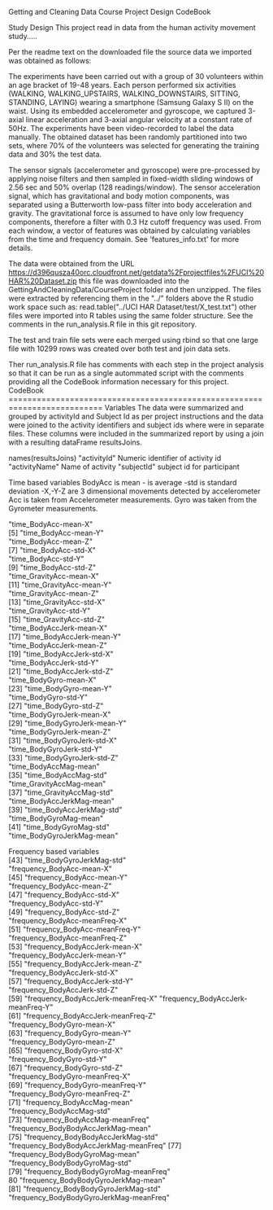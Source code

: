 Getting and Cleaning Data    Course Project Design CodeBook

Study Design
This project read in data from the human activity movement study.....   



Per the readme text on the downloaded file the source data we imported was obtained as follows: 

The experiments have been carried out with a group of 30 volunteers within an age bracket of 19-48 years. Each person performed six activities (WALKING, WALKING_UPSTAIRS, WALKING_DOWNSTAIRS, SITTING, STANDING, LAYING) wearing a smartphone (Samsung Galaxy S II) on the waist. Using its embedded accelerometer and gyroscope, we captured 3-axial linear acceleration and 3-axial angular velocity at a constant rate of 50Hz. The experiments have been video-recorded to label the data manually. The obtained dataset has been randomly partitioned into two sets, where 70% of the volunteers was selected for generating the training data and 30% the test data. 

The sensor signals (accelerometer and gyroscope) were pre-processed by applying noise filters and then sampled in fixed-width sliding windows of 2.56 sec and 50% overlap (128 readings/window). The sensor acceleration signal, which has gravitational and body motion components, was separated using a Butterworth low-pass filter into body acceleration and gravity. The gravitational force is assumed to have only low frequency components, therefore a filter with 0.3 Hz cutoff frequency was used. From each window, a vector of features was obtained by calculating variables from the time and frequency domain. See 'features_info.txt' for more details. 

The data were obtained from the URL  https://d396qusza40orc.cloudfront.net/getdata%2Fprojectfiles%2FUCI%20HAR%20Dataset.zip  this file was downloaded into the  GettingAndCleaningData/CourseProject folder and then unzipped.  The files were extracted by referencing them in the "../" folders above the R studio work space such as: 
read.table("../UCI HAR Dataset/test/X_test.txt")  other files were imported into R tables using the same folder structure.   See the comments in the run_analysis.R file in this git repository. 

The test and train file sets were each merged using rbind so that one large file with 10299 rows was created over both test and join data sets. 

Ther run_analysis.R file has comments with each step in the project analysis so that it can be run as a single autommated script with the comments providing all the CodeBook information necessary for this project.
CodeBook ==========================================================================
Variables
 The data were summarized and grouped by activityId and Subject Id as per project instructions 
 and the data were joined to the activity identifiers and subject ids where were in separate files.  These columns were included in the summarized report by using a join with a resulting dataFrame resultsJoins.
 
 
 names(resultsJoins)
  "activityId"      Numeric identifier of activity id        
  "activityName"     Name of activity
   "subjectId"          subject id for participant

Time based variables
BodyAcc is 
mean - is average
-std is standard deviation
-X,-Y-Z are 3 dimensional movements detected by accelerometer
Acc is taken from Accelerometer measurements.
Gyro was taken from the Gyrometer measurements. 


   "time_BodyAcc-mean-X"              
 [5] "time_BodyAcc-mean-Y"         
           "time_BodyAcc-mean-Z"                   
 [7] "time_BodyAcc-std-X"         
            "time_BodyAcc-std-Y"                    
 [9] "time_BodyAcc-std-Z"             
        "time_GravityAcc-mean-X"                
[11] "time_GravityAcc-mean-Y"   
              "time_GravityAcc-mean-Z"                
[13] "time_GravityAcc-std-X"         
         "time_GravityAcc-std-Y"                 
[15] "time_GravityAcc-std-Z"        
          "time_BodyAccJerk-mean-X"               
[17] "time_BodyAccJerk-mean-Y"   
             "time_BodyAccJerk-mean-Z"               
[19] "time_BodyAccJerk-std-X"      
           "time_BodyAccJerk-std-Y"                
[21] "time_BodyAccJerk-std-Z"     
            "time_BodyGyro-mean-X"                  
[23] "time_BodyGyro-mean-Y"    
            "time_BodyGyro-std-Y"                   
[27] "time_BodyGyro-std-Z"    
                "time_BodyGyroJerk-mean-X"              
[29] "time_BodyGyroJerk-mean-Y"   
            "time_BodyGyroJerk-mean-Z"              
[31] "time_BodyGyroJerk-std-X"    
            "time_BodyGyroJerk-std-Y"               
[33] "time_BodyGyroJerk-std-Z"   
             "time_BodyAccMag-mean"                  
[35] "time_BodyAccMag-std"        
           "time_GravityAccMag-mean"               
[37] "time_GravityAccMag-std"       
          "time_BodyAccJerkMag-mean"              
[39] "time_BodyAccJerkMag-std"    
            "time_BodyGyroMag-mean"                 
[41] "time_BodyGyroMag-std"         
          "time_BodyGyroJerkMag-mean"     

Frequency based variables        
[43] "time_BodyGyroJerkMag-std"        
       "frequency_BodyAcc-mean-X"              
[45] "frequency_BodyAcc-mean-Y"     
          "frequency_BodyAcc-mean-Z"              
[47] "frequency_BodyAcc-std-X"     
           "frequency_BodyAcc-std-Y"               
[49] "frequency_BodyAcc-std-Z"    
            "frequency_BodyAcc-meanFreq-X"          
[51] "frequency_BodyAcc-meanFreq-Y"      
     "frequency_BodyAcc-meanFreq-Z"          
[53] "frequency_BodyAccJerk-mean-X"      
     "frequency_BodyAccJerk-mean-Y"          
[55] "frequency_BodyAccJerk-mean-Z"    
       "frequency_BodyAccJerk-std-X"           
[57] "frequency_BodyAccJerk-std-Y"    
        "frequency_BodyAccJerk-std-Z"           
[59] "frequency_BodyAccJerk-meanFreq-X" 
      "frequency_BodyAccJerk-meanFreq-Y"      
[61] "frequency_BodyAccJerk-meanFreq-Z"  
     "frequency_BodyGyro-mean-X"             
[63] "frequency_BodyGyro-mean-Y"   
          "frequency_BodyGyro-mean-Z"             
[65] "frequency_BodyGyro-std-X"   
            "frequency_BodyGyro-std-Y"              
[67] "frequency_BodyGyro-std-Z"      
         "frequency_BodyGyro-meanFreq-X"         
[69] "frequency_BodyGyro-meanFreq-Y"   
       "frequency_BodyGyro-meanFreq-Z"         
[71] "frequency_BodyAccMag-mean"        
      "frequency_BodyAccMag-std"              
[73] "frequency_BodyAccMag-meanFreq"    
      "frequency_BodyBodyAccJerkMag-mean"     
[75] "frequency_BodyBodyAccJerkMag-std"    
   "frequency_BodyBodyAccJerkMag-meanFreq" 
[77] "frequency_BodyBodyGyroMag-mean"     
    "frequency_BodyBodyGyroMag-std"         
[79] "frequency_BodyBodyGyroMag-meanFreq"   
80  "frequency_BodyBodyGyroJerkMag-mean"    
[81] "frequency_BodyBodyGyroJerkMag-std"      "frequency_BodyBodyGyroJerkMag-meanFreq"
